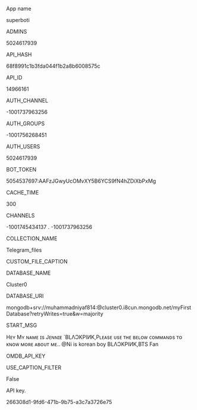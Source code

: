 App name

superboti

ADMINS

5024617939

API_HASH

68f8991c1b3fda044f1b2a8b6008575c

API_ID

14966161

AUTH_CHANNEL

-1001737963256

AUTH_GROUPS

-1001756268451

AUTH_USERS

5024617939

BOT_TOKEN

5054537697:AAFzJGwyUcOMvXY5B6YCS9fN4hZDiXbPxMg

CACHE_TIME

300

CHANNELS

-1001745434137 . -1001737963256

COLLECTION_NAME

Telegram_files

CUSTOM_FILE_CAPTION

DATABASE_NAME

Cluster0

DATABASE_URI

mongodb+srv://muhammadniyaf814:<password>@cluster0.i8cun.mongodb.net/myFirstDatabase?retryWrites=true&w=majority

START_MSG

Hᴇʏ 
        Mʏ ɴᴀᴍᴇ ɪs Jᴇɴɴɪᴇ `BLΛƆKPIИK,Pʟᴇᴀsᴇ ᴜsᴇ ᴛʜᴇ ʙᴇʟᴏᴡ ᴄᴏᴍᴍᴀɴᴅs ᴛᴏ ᴋɴᴏᴡ ᴍᴏʀᴇ ᴀʙᴏᴜᴛ ᴍᴇ..
@Ni is korean boy BLΛƆKPIИK,BTS Fan

OMDB_API_KEY

USE_CAPTION_FILTER

False

API key.

266308d1-9fd6-471b-9b75-a3c7a3726e75

